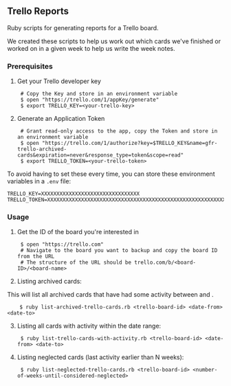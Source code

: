 ## Trello Reports

Ruby scripts for generating reports for a Trello board.

We created these scripts to help us work out which cards we've finished or worked on in a given week to help us write the week notes.

### Prerequisites

1. Get your Trello developer key

        # Copy the Key and store in an environment variable
        $ open "https://trello.com/1/appKey/generate"
        $ export TRELLO_KEY=<your-trello-key>

2. Generate an Application Token

        # Grant read-only access to the app, copy the Token and store in an environment variable
        $ open "https://trello.com/1/authorize?key=$TRELLO_KEY&name=gfr-trello-archived-cards&expiration=never&response_type=token&scope=read"
        $ export TRELLO_TOKEN=<your-trello-token>

To avoid having to set these every time, you can store these environment variables in a `.env` file:

    TRELLO_KEY=XXXXXXXXXXXXXXXXXXXXXXXXXXXXXXXX
    TRELLO_TOKEN=XXXXXXXXXXXXXXXXXXXXXXXXXXXXXXXXXXXXXXXXXXXXXXXXXXXXXXXXXXXXXXXX

### Usage

1. Get the ID of the board you're interested in

        $ open "https://trello.com"
        # Navigate to the board you want to backup and copy the board ID from the URL
        # The structure of the URL should be trello.com/b/<board-ID>/<board-name>

2. Listing archived cards:

This will list all archived cards that have had some activity between <date-from> and <date-to>.

        $ ruby list-archived-trello-cards.rb <trello-board-id> <date-from> <date-to>

3. Listing all cards with activity within the date range:

        $ ruby list-trello-cards-with-activity.rb <trello-board-id> <date-from> <date-to>

4. Listing neglected cards (last activity earlier than N weeks):

        $ ruby list-neglected-trello-cards.rb <trello-board-id> <number-of-weeks-until-considered-neglected>
